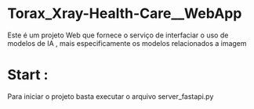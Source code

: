 # Torax_Xray-Health-Care__WebApp

Este é um projeto Web que fornece o serviço de interfaciar o uso de modelos de IA , mais especificamente os modelos relacionados a imagem

# Start :

Para iniciar o projeto basta executar o arquivo server_fastapi.py
